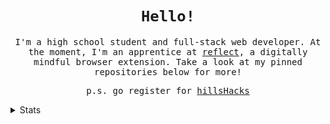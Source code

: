 <h1 align="center"><code>Hello!</code></h1>
<p align="center"><samp>I'm a high school student and full-stack web developer. At the moment, I'm an apprentice at <a href="https://getreflect.app/">reflect</a>, a digitally mindful browser extension. Take a look at my pinned repositories below for more!</samp></p>
<p align="center"><samp>p.s. go register for <a href="https://hillshacks.com">hillsHacks</a></samp></p>
<details>
  <summary>Stats</summary>
  <img src="https://github-readme-stats.vercel.app/api?username=googol88&theme=dark" alt="GitHub Stats"/>
  <br>
  <img src="https://komarev.com/ghpvc/?username=googol88&style=flat-square&color=151515" alt="GitHub Profile Views"/>
</details>

